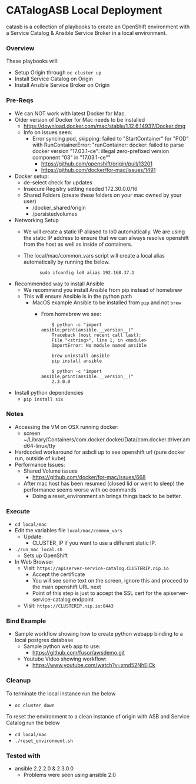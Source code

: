 # CATalogASB Local Deployment

catasb is a collection of playbooks to create an OpenShift environment with a Service Catalog & Ansible Service Broker in a local environment.

### Overview
These playbooks will:
  * Setup Origin through `oc cluster up`
  * Install Service Catalog on Origin
  * Install Ansible Service Broker on Origin

### Pre-Reqs
  * We can NOT work with latest Docker for Mac.
  * Older version of Docker for Mac needs to be installed
      * https://download.docker.com/mac/stable/1.12.6.14937/Docker.dmg
      * Info on issues seen:
          * Error syncing pod, skipping: failed to "StartContainer" for "POD" with RunContainerError: "runContainer: docker: failed to parse docker version \"17.03.1-ce\": illegal zero-prefixed version component \"03\" in \"17.03.1-ce\""
              * https://github.com/openshift/origin/pull/13201
              * https://github.com/docker/for-mac/issues/1491
  * Docker setup:
     * de-select check for updates
     * Insecure Registry setting needed 172.30.0.0/16
     * Shared Folders (create these folders on your mac owned by your user)
         * /docker_shared/origin
         * /persistedvolumes
  * Networking Setup
      * We will create a static IP aliased to lo0 automatically.  We are using the static IP address to ensure that we can always resolve openshift from the host as well as inside of containers.
      * The local/mac/common_vars script will create a local alias automatically by running the below.  

                  sudo ifconfig lo0 alias 192.168.37.1

  * Recommended way to install Ansible
      * We recommend you install Ansible from pip instead of homebrew
      * This will ensure Ansible is in the python path
          * MacOS example Ansible to be installed from `pip` and not `brew`
              * From homebrew we see:

                        $ python -c "import ansible;print(ansible.__version__)"
                        Traceback (most recent call last):
                        File "<string>", line 1, in <module>
                        ImportError: No module named ansible

                        brew uninstall ansible
                        pip install ansible

                        $ python -c "import ansible;print(ansible.__version__)"
                        2.3.0.0
  * Install python dependencies
     * `pip install six`

### Notes
  * Accessing the VM on OSX running docker:
     * screen ~/Library/Containers/com.docker.docker/Data/com.docker.driver.amd64-linux/tty
  * Hardcoded workaround for asbcli up to see openshift url (pure docker run, outside of kube)
  * Performance Issues:
    * Shared Volume issues
        * https://github.com/docker/for-mac/issues/668
    * After mac host has been resumed (closed lid or went to sleep) the performance seems worse with oc commands
        * Doing a reset_environment.sh brings things back to be better.

### Execute
  * `cd local/mac`
  * Edit the variables file `local/mac/common_vars`
    * Update:
      * CLUSTER_IP if you want to use a different static IP.
  * `./run_mac_local.sh`
    * Sets up OpenShift
  * In Web Browser
    * Visit: `https://apiserver-service-catalog.CLUSTERIP.nip.io`
      * Accept the certificate
      * You will see some text on the screen, ignore this and proceed to the main openshift URL next
       * Point of this step is just to accept the SSL cert for the apiserver-service-catalog endpoint
    * Visit: `https://CLUSTERIP.nip.io:8443`

### Bind Example
  * Sample workflow showing how to create python webapp binding to a local postgres database
    * Sample python web app to use:
      * https://github.com/fusor/awsdemo.git
    * Youtube Video showing workflow:
      * https://www.youtube.com/watch?v=xmd52NhEjCk

### Cleanup

To terminate the local instance run the below
  * `oc cluster down`

To reset the environment to a clean instance of origin with ASB and Service Catalog run the below
  * `cd local/mac`
  * `./reset_environment.sh`

### Tested with
  * ansible 2.2.2.0 & 2.3.0.0
    * Problems were seen using ansible 2.0
